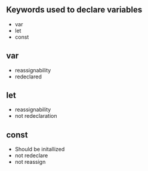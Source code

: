## Keywords used to declare variables
- var
- let
- const

## var
- reassignability
- redeclared

## let
- reassignability
- not redeclaration

## const
- Should be initallized
- not redeclare
- not reassign
